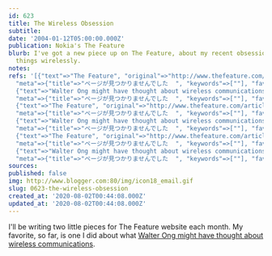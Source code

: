 ```yaml
---
id: 623
title: The Wireless Obsession
subtitle: 
date: '2004-01-12T05:00:00.000Z'
publication: Nokia's The Feature
blurb: I've got a new piece up on The Feature, about my recent obsession with doing
  things wirelessly.
notes: 
refs: '[{"text"=>"The Feature", "original"=>"http://www.thefeature.com/article?articleid=100312",
  "meta"=>{"title"=>"ページが見つかりませんでした  ", "keywords"=>[""], "favicon"=>"http://www.thefeature.com/favicon.ico"}},
  {"text"=>"Walter Ong might have thought about wireless communications", "original"=>"http://www.thefeature.com/article?articleid=100290",
  "meta"=>{"title"=>"ページが見つかりませんでした  ", "keywords"=>[""], "favicon"=>"http://www.thefeature.com/favicon.ico"}},
  {"text"=>"The Feature", "original"=>"http://www.thefeature.com/article?articleid=100312",
  "meta"=>{"title"=>"ページが見つかりませんでした  ", "keywords"=>[""], "favicon"=>"http://www.thefeature.com/favicon.ico"}},
  {"text"=>"Walter Ong might have thought about wireless communications", "original"=>"http://www.thefeature.com/article?articleid=100290",
  "meta"=>{"title"=>"ページが見つかりませんでした  ", "keywords"=>[""], "favicon"=>"http://www.thefeature.com/favicon.ico"}},
  {"text"=>"The Feature", "original"=>"http://www.thefeature.com/article?articleid=100312",
  "meta"=>{"title"=>"ページが見つかりませんでした  ", "keywords"=>[""], "favicon"=>"http://www.thefeature.com/favicon.ico"}},
  {"text"=>"Walter Ong might have thought about wireless communications", "original"=>"http://www.thefeature.com/article?articleid=100290",
  "meta"=>{"title"=>"ページが見つかりませんでした  ", "keywords"=>[""], "favicon"=>"http://www.thefeature.com/favicon.ico"}}]'
sources: 
published: false
img: http://www.blogger.com:80/img/icon18_email.gif
slug: 0623-the-wireless-obsession
created_at: '2020-08-02T00:44:08.000Z'
updated_at: '2020-08-02T00:44:08.000Z'
---
```

I'll be writing two little pieces for The Feature website each month. My favorite, so far, is one I did about what [Walter Ong might have thought about wireless communications](http://www.thefeature.com/article?articleid=100290).
